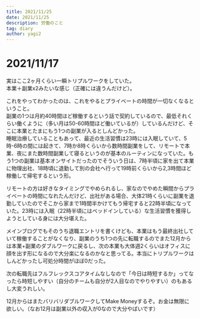 ```yaml
---
title: 2021/11/25
date: 2021/11/25
description: 労働のこと
tag: diary
author: yagi2
---
```


# 2021/11/17  
実はここ2ヶ月くらい一瞬トリプルワークをしていた。  
本業＋副業x2みたいな感じ（正確には違うんだけど）。  
  
これをやってわかったのは、これをやるとプライベートの時間が一切なくなるということ。  
副業の1つは月約40時間ほど稼働するという話で契約しているので、最低それくらい働くように（多い月は50-60時間ほど働いているが）しているんだけど、そこに本業とたまにもう1つの副業が入るとしんどかった。  
睡眠治療していることもあって、最近の生活習慣は23時には入眠していて、5時-6時の間には起きて、7時か8時くらいから数時間副業をして、リモートで本業、夜にまた数時間副業して寝るというのが基本のルーティンになっていた。もう1つの副業は基本オンサイトだったのでそういう日は、7時半頃に家を出て本業に物理出社、18時頃に退勤して別の会社へ行って19時前くらいから2,3時間ほど稼働して帰宅するという形。  
  
リモートの方は好きなタイミングでやめられるし、家なのでやめた瞬間からプライベートの時間になれたんだけど、出社がある場合、大体21時くらいに副業を退勤していたのでそこから家まで1時間半かけてもう帰宅すると22時半頃になっていた。23時には入眠（22時半頃にはベッドインしている）な生活習慣を獲得しようとしている身には大分堪えた。  
  
メインブログでもそのうち退職エントリを書くけども、本業はもう最終出社していて稼働することがなくなり、副業のうち1つの先に転職するのでまた12月からは本業+副業のダブルワークに戻るし、次の本業も大体週2くらいはオフィスに顔を出す形になるので大分楽になるのかなと思ってる。本当にトリプルワークはしんどかったし可処分時間がほぼ0だった。  
  
次の転職先はフルフレックスコアタイムなしなので「今日は時短するか」ってなったら時短しやすい（自分のチームも自分が2人目なのでやりやすい）のもあるし大変うれしい。  
  
12月からはまたバリバリダブルワークしてMake Moneyするぞ。お金は無限に欲しい。（なお12月は副業以外の収入が0なので大分やばいです）